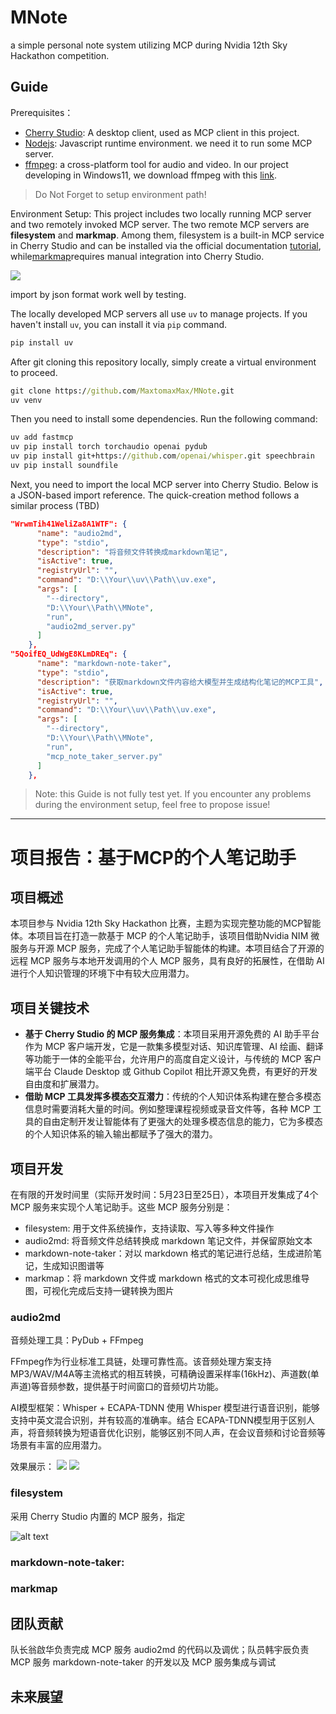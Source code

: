 # MNote
a simple personal note system utilizing MCP during Nvidia 12th Sky Hackathon competition.

## Guide
Prerequisites：
- [Cherry Studio](https://www.cherry-ai.com/): A desktop client, used as MCP client in this project. 
- [Nodejs](https://nodejs.org/en): Javascript runtime environment. we need it to run some MCP server.
- [ffmpeg](https://ffmpeg.org/): a cross-platform tool for audio and video. In our project developing in Windows11, we download ffmpeg with this [link](https://www.gyan.dev/ffmpeg/builds/ffmpeg-release-essentials.zip).
> Do Not Forget to setup environment path!

Environment Setup:
This project includes ​​two locally running MCP server​​ and ​​two remotely invoked MCP server​​. The two remote MCP servers are **​​filesystem**​​ and **​​markmap**​​. Among them, ​​filesystem​​ is a built-in MCP service in Cherry Studio and can be installed via the official documentation [tutorial](https://docs.cherry-ai.com/advanced-basic/mcp), while ​[markmap](https://github.com/jinzcdev/markmap-mcp-server/tree/main)​ requires manual integration into Cherry Studio.

![](./docs/markmap1.png)

import by json format work well by testing.

The locally developed MCP servers all use ​​`uv`​​ to manage projects. If you haven't install `uv`, you can install it via `pip` command.
```cmd
pip install uv
```

After git cloning this repository locally, simply create a virtual environment to proceed.
```cmd
git clone https://github.com/MaxtomaxMax/MNote.git
uv venv
```
Then you need to install some dependencies. Run the following command:
```cmd
uv add fastmcp
uv pip install torch torchaudio openai pydub
uv pip install git+https://github.com/openai/whisper.git speechbrain
uv pip install soundfile
```



​​Next, you need to import the local MCP server into Cherry Studio. Below is a JSON-based import reference. The quick-creation method follows a similar process (TBD)
```json
"WrwmTih41WeliZa8A1WTF": {
      "name": "audio2md",
      "type": "stdio",
      "description": "将音频文件转换成markdown笔记",
      "isActive": true,
      "registryUrl": "",
      "command": "D:\\Your\\uv\\Path\\uv.exe",
      "args": [
        "--directory",
        "D:\\Your\\Path\\MNote",
        "run",
        "audio2md_server.py"
      ]
    },
"5QoifEQ_UdWgE8KLmDREq": {
      "name": "markdown-note-taker",
      "type": "stdio",
      "description": "获取markdown文件内容给大模型并生成结构化笔记的MCP工具",
      "isActive": true,
      "registryUrl": "",
      "command": "D:\\Your\\uv\\Path\\uv.exe",
      "args": [
        "--directory",
        "D:\\Your\\Path\\MNote",
        "run",
        "mcp_note_taker_server.py"
      ]
    },
```
> Note: this Guide is not fully test yet. ​​If you encounter any problems during the environment setup, feel free to propose issue!​ 

---

# 项目报告：基于MCP的个人笔记助手

## 项目概述
本项目参与 Nvidia 12th Sky Hackathon 比赛，主题为实现完整功能的MCP智能体。本项目旨在打造一款基于 MCP 的个人笔记助手，该项目借助Nvidia NIM 微服务与开源 MCP 服务，完成了个人笔记助手智能体的构建。本项目结合了开源的远程 MCP 服务与本地开发调用的个人 MCP 服务，具有良好的拓展性，在借助 AI 进行个人知识管理的环境下中有较大应用潜力。

## 项目关键技术
- **基于 Cherry Studio 的 MCP 服务集成**：本项目采用开源免费的 AI 助手平台作为 MCP 客户端开发，它是一款集多模型对话、知识库管理、AI 绘画、翻译等功能于一体的全能平台，允许用户的高度自定义设计，与传统的 MCP 客户端平台 Claude Desktop 或 Github Copilot 相比开源又免费，有更好的开发自由度和扩展潜力。 
- **借助 MCP 工具发挥多模态交互潜力**：传统的个人知识体系构建在整合多模态信息时需要消耗大量的时间。例如整理课程视频或录音文件等，各种 MCP 工具的自由定制开发让智能体有了更强大的处理多模态信息的能力，它为多模态的个人知识体系的输入输出都赋予了强大的潜力。

## 项目开发
在有限的开发时间里（实际开发时间：5月23日至25日），本项目开发集成了4个 MCP 服务来实现个人笔记助手。这些 MCP 服务分别是：
- filesystem: 用于文件系统操作，支持读取、写入等多种文件操作
- audio2md: 将音频文件总结转换成 markdown 笔记文件，并保留原始文本
- markdown-note-taker：对以 markdown 格式的笔记进行总结，生成进阶笔记，生成知识图谱等
- markmap：将 markdown 文件或 markdown 格式的文本可视化成思维导图，可视化完成后支持一键转换为图片


### audio2md
音频处理工具：PyDub + FFmpeg

FFmpeg作为行业标准工具链，处理可靠性高。该音频处理方案支持MP3/WAV/M4A等主流格式的相互转换，可精确设置采样率(16kHz)、声道数(单声道)等音频参数，提供基于时间窗口的音频切片功能。

AI模型框架：Whisper + ECAPA-TDNN
使用 Whisper 模型进行语音识别，能够支持中英文混合识别，并有较高的准确率。结合 ECAPA-TDNN模型用于区别人声，将音频转换为短语音优化识别，能够区别不同人声，在会议音频和讨论音频等场景有丰富的应用潜力。

效果展示：
![](./docs/audio2md1.png)
![](./docs/audio2md2.png)

### filesystem
采用 Cherry Studio 内置的 MCP 服务，指定

![alt text](./docs/filesystem1.png)

### markdown-note-taker:

### markmap

## 团队贡献
队长翁啟华负责完成 MCP 服务 audio2md 的代码以及调优；队员韩宇辰负责 MCP 服务 markdown-note-taker 的开发以及 MCP 服务集成与调试

## 未来展望